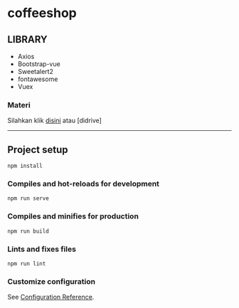 # coffeeshop
## LIBRARY
 - Axios
 - Bootstrap-vue
 - Sweetalert2
 - fontawesome
 - Vuex
 
 ### Materi
Silahkan klik [disini] atau [didrive]

[disini]: https://github.com/alifma/ATACoffee-Frontend/tree/materi/materi
[drive]: https://drive.google.com/file/d/1ZQFLyfo2Wutq5tAR2vNB_NI5j1eaXRCc/view?usp=sharing
 
 ---
 

## Project setup
```
npm install
```

### Compiles and hot-reloads for development
```
npm run serve
```

### Compiles and minifies for production
```
npm run build
```

### Lints and fixes files
```
npm run lint
```

### Customize configuration
See [Configuration Reference](https://cli.vuejs.org/config/).
